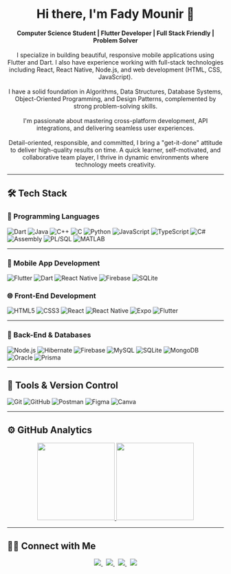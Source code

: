 <div align="center">
  <h1>Hi there, I'm Fady Mounir 👋</h1>
</div>

<p align="center">
  <strong>Computer Science Student | Flutter Developer | Full Stack Friendly | Problem Solver</strong><br><br>
  I specialize in building beautiful, responsive mobile applications using Flutter and Dart. I also have experience working with full-stack technologies including React, React Native, Node.js, and web development (HTML, CSS, JavaScript).<br><br>
  I have a solid foundation in Algorithms, Data Structures, Database Systems, Object-Oriented Programming, and Design Patterns, complemented by strong problem-solving skills.<br><br>
  I'm passionate about mastering cross-platform development, API integrations, and delivering seamless user experiences.<br><br>
  Detail-oriented, responsible, and committed, I bring a "get-it-done" attitude to deliver high-quality results on time. A quick learner, self-motivated, and collaborative team player, I thrive in dynamic environments where technology meets creativity.
</p>

---

## 🛠 Tech Stack

### 🔷 Programming Languages
![Dart](https://img.shields.io/badge/Dart-%230175C2.svg?style=for-the-badge&logo=dart&logoColor=white)
![Java](https://img.shields.io/badge/java-%23ED8B00.svg?style=for-the-badge&logo=java&logoColor=white)
![C++](https://img.shields.io/badge/c++-%2300599C.svg?style=for-the-badge&logo=c%2B%2B&logoColor=white)
![C](https://img.shields.io/badge/c-%2300599C.svg?style=for-the-badge&logo=c&logoColor=white)
![Python](https://img.shields.io/badge/python-3670A0?style=for-the-badge&logo=python&logoColor=ffdd54)
![JavaScript](https://img.shields.io/badge/javascript-%23323330.svg?style=for-the-badge&logo=javascript&logoColor=%23F7DF1E)
![TypeScript](https://img.shields.io/badge/typescript-%23007ACC.svg?style=for-the-badge&logo=typescript&logoColor=white)
![C#](https://img.shields.io/badge/c%23-%23239120.svg?style=for-the-badge&logo=c-sharp&logoColor=white)
![Assembly](https://img.shields.io/badge/assembly-%23A8B9CC.svg?style=for-the-badge&logo=assemblyscript&logoColor=black)
![PL/SQL](https://img.shields.io/badge/PL%2FSQL-%23D10000.svg?style=for-the-badge&logo=oracle&logoColor=white)
![MATLAB](https://img.shields.io/badge/MATLAB-%23FF5722.svg?style=for-the-badge&logo=matlab&logoColor=white)

---

### 📱 Mobile App Development
![Flutter](https://img.shields.io/badge/Flutter-%2302569B.svg?style=for-the-badge&logo=flutter&logoColor=white)
![Dart](https://img.shields.io/badge/Dart-%230175C2.svg?style=for-the-badge&logo=dart&logoColor=white)
![React Native](https://img.shields.io/badge/react%20native-%2361DAFB.svg?style=for-the-badge&logo=react&logoColor=white)
![Firebase](https://img.shields.io/badge/firebase-%23FFCA28.svg?style=for-the-badge&logo=firebase&logoColor=black)
![SQLite](https://img.shields.io/badge/sqlite-%23003B57.svg?style=for-the-badge&logo=sqlite&logoColor=white)


### 🌐 Front-End Development
![HTML5](https://img.shields.io/badge/html5-%23E34F26.svg?style=for-the-badge&logo=html5&logoColor=white)
![CSS3](https://img.shields.io/badge/css3-%231572B6.svg?style=for-the-badge&logo=css3&logoColor=white)
![React](https://img.shields.io/badge/React-%2320232a.svg?style=for-the-badge&logo=react&logoColor=%2361DAFB)
![React Native](https://img.shields.io/badge/react%20native-%2361DAFB.svg?style=for-the-badge&logo=react&logoColor=white)
![Expo](https://img.shields.io/badge/expo-000000?style=for-the-badge&logo=expo&logoColor=white)
![Flutter](https://img.shields.io/badge/Flutter-%2302569B.svg?style=for-the-badge&logo=flutter&logoColor=white)

---

### 🔧 Back-End & Databases
![Node.js](https://img.shields.io/badge/Node.js-%232F6A47.svg?style=for-the-badge&logo=node.js&logoColor=white)
![Hibernate](https://img.shields.io/badge/Hibernate-59666C?style=for-the-badge&logo=hibernate&logoColor=white)
![Firebase](https://img.shields.io/badge/firebase-%23FFCA28.svg?style=for-the-badge&logo=firebase&logoColor=black)
![MySQL](https://img.shields.io/badge/MySQL-%2300f.svg?style=for-the-badge&logo=mysql&logoColor=white)
![SQLite](https://img.shields.io/badge/sqlite-%23003B57.svg?style=for-the-badge&logo=sqlite&logoColor=white)
![MongoDB](https://img.shields.io/badge/MongoDB-%2347A248.svg?style=for-the-badge&logo=mongodb&logoColor=white)
![Oracle](https://img.shields.io/badge/Oracle-F80000?style=for-the-badge&logo=oracle&logoColor=white)
![Prisma](https://img.shields.io/badge/Prisma-2D3748?style=for-the-badge&logo=prisma&logoColor=white)

---

## 🧰 Tools & Version Control

![Git](https://img.shields.io/badge/git-%23F05033.svg?style=for-the-badge&logo=git&logoColor=white)
![GitHub](https://img.shields.io/badge/github-%23121011.svg?style=for-the-badge&logo=github&logoColor=white)
![Postman](https://img.shields.io/badge/Postman-FF6C37?style=for-the-badge&logo=postman&logoColor=white)
![Figma](https://img.shields.io/badge/figma-%23F24E1E.svg?style=for-the-badge&logo=figma&logoColor=white)
![Canva](https://img.shields.io/badge/Canva-%2300C4CC.svg?style=for-the-badge&logo=Canva&logoColor=white)

---

## ⚙️ GitHub Analytics

<p align="center">
  <a href="https://github.com/BigEskander1"> 
    <img height="180em" src="https://github-readme-stats-eight-theta.vercel.app/api?username=BigEskander1&show_icons=true&theme=algolia&include_all_commits=true&count_private=true"/>
  </a>
  <a href="https://github.com/BigEskander1">
    <img height="180em" src="https://github-readme-stats-eight-theta.vercel.app/api/top-langs/?username=BigEskander1&layout=compact&langs_count=8&theme=algolia"/>
  </a>
</p>

---

## 🤝🏻 Connect with Me

<p align="center">
  <a href="mailto:fadyeskander180@gmail.com">
    <img src="https://img.shields.io/badge/Gmail-D14836?style=for-the-badge&logo=gmail&logoColor=white"/>
  </a>&nbsp;
  <a href="https://github.com/BigEskander1">
    <img src="https://img.shields.io/badge/GitHub-%23181717.svg?style=for-the-badge&logo=github&logoColor=white"/>
  </a>&nbsp;
  <a href="https://www.linkedin.com/in/fady-eskander-59a41728a/">
    <img src="https://img.shields.io/badge/LinkedIn-%232867B2.svg?style=for-the-badge&logo=linkedin&logoColor=white"/>
  </a>&nbsp;
  <a href="https://www.facebook.com/profile.php?id=100091772067419">
    <img src="https://img.shields.io/badge/Facebook-%231877F2.svg?style=for-the-badge&logo=facebook&logoColor=white"/>
  </a>
</p>
